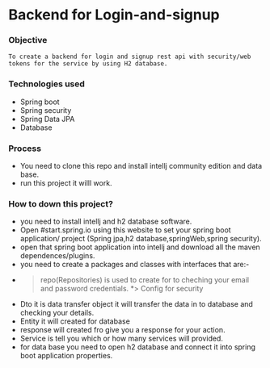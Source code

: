 # Backend for Login-and-signup
### Objective
    To create a backend for login and signup rest api with security/web tokens for the service by using H2 database.
### Technologies used
* Spring boot 
* Spring security
* Spring Data JPA
* Database
 
 ### Process 
 * You  need to clone this repo and install intellj community edition  and data base.
 * run this project it willl work.
 
 ### How to down this project?
 * you need to install intellj and h2 database software.
 * Open #start.spring.io using this website to set  your spring boot application/ project (Spring jpa,h2 database,springWeb,spring security).
 * open that spring boot application into intellj and download all the  maven dependences/plugins.
 * you need to create a packages and classes with interfaces that are:-
 * > repo(Repositories) is used to create for to cheching your email and password credentials.
 *> Config for security 
 * Dto it is data transfer object it will transfer the data in to database and checking your details.
 * Entity it will created for  database 
 * response will created fro give you a response for your action.
 * Service is tell you which or how many services will provided.
 * for data base you need to open h2 database and connect it into spring boot  application properties.
 
